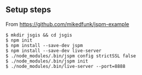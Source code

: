 ## Setup steps
From https://github.com/mikedfunk/jspm-example

    $ mkdir jsgis && cd jsgis
    $ npm init
    $ npm install --save-dev jspm
    $ npm install --save-dev live-server
    $ ./node_modules/.bin/jspm config strictSSL false
    $ ./node_modules/.bin/jspm init
    $ ./node_modules/.bin/live-server --port=8888
